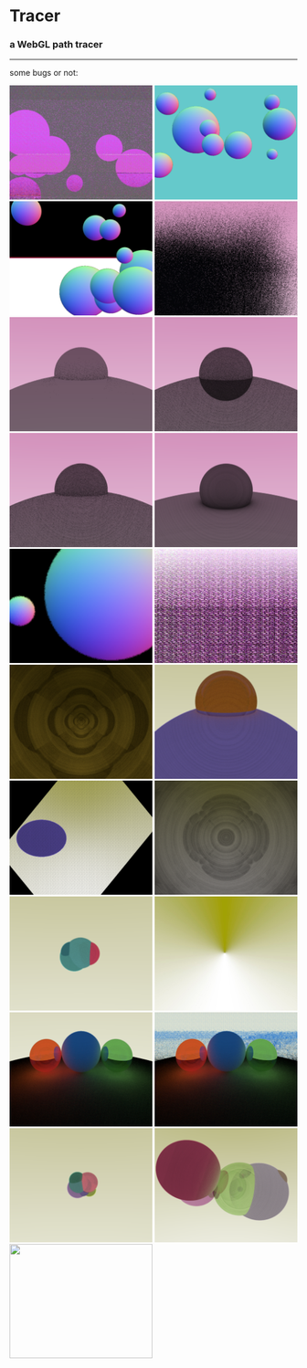 # Tracer

### a WebGL path tracer

---

some bugs or not:

<img src="./bugs/1.png" width="250" height="200">
<img src="./bugs/2.png" width="250" height="200">
<img src="./bugs/3.png" width="250" height="200">
<img src="./bugs/4.png" width="250" height="200">
<img src="./bugs/5.png" width="250" height="200">
<img src="./bugs/6.png" width="250" height="200">
<img src="./bugs/7.png" width="250" height="200">
<img src="./bugs/8.png" width="250" height="200">
<img src="./bugs/9.png" width="250" height="200">
<img src="./bugs/10.png" width="250" height="200">
<img src="./bugs/11.png" width="250" height="200">
<img src="./bugs/12.png" width="250" height="200">
<img src="./bugs/13.png" width="250" height="200">
<img src="./bugs/14.png" width="250" height="200">
<img src="./bugs/15.png" width="250" height="200">
<img src="./bugs/16.png" width="250" height="200">
<img src="./bugs/17.png" width="250" height="200">
<img src="./bugs/18.png" width="250" height="200">
<img src="./bugs/19.png" width="250" height="200">
<img src="./bugs/20.png" width="250" height="200">
<img src="./bugs/21.gif" width="250" height="200">
